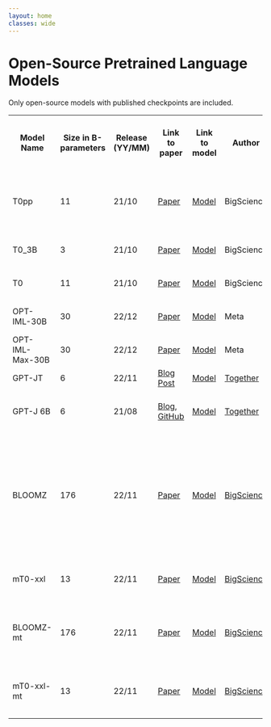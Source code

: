 ```yaml
---
layout: home
classes: wide
---
```


# Open-Source Pretrained Language Models

Only open-source models with published checkpoints are included.

<table>
<tr>
  <th>Model Name</th>
  <th>Size in B-parameters</th>
  <th>Release (YY/MM)</th>
  <th>Link to paper</th>
  <th>Link to model</th>
  <th>Author</th>
  <th>Architecture</th>
  <th>English-only/Multilingual</th>
  <th>Commercial use (Don't trust me ask a lawyer!)</th>
  <th>Random comment</th>
</tr>
<tr>
  <td>T0pp</td>
  <td>11</td>
  <td>21/10</td>
  <td><a href="https://arxiv.org/abs/2110.08207">Paper</a></td>
  <td><a href="https://huggingface.co/bigscience/T0pp">Model</a></td>
  <td>BigScience</td>
  <td>Encoder-Decoder</td>
  <td>English</td>
  <td><a href="https://github.com/bigscience-workshop/t-zero/blob/master/LICENSE">✅</a></td>
  <td>First open-source real competitor to GPT-3. Change my mind!</td>
</tr>
<tr>
  <td>T0_3B</td>
  <td>3</td>
  <td>21/10</td>
  <td><a href="https://arxiv.org/abs/2110.08207">Paper</a></td>
  <td><a href="https://huggingface.co/bigscience/T0_3B">Model</a></td>
  <td>BigScience</td>
  <td>Encoder-Decoder</td>
  <td>English</td>
  <td><a href="https://github.com/bigscience-workshop/t-zero/blob/master/LICENSE">✅</a></td>
  <td>Like T0pp but smaller and not better</td>
</tr>
<tr>
  <td>T0</td>
  <td>11</td>
  <td>21/10</td>
  <td><a href="https://arxiv.org/abs/2110.08207">Paper</a></td>
  <td><a href="https://huggingface.co/bigscience/T0">Model</a></td>
  <td>BigScience</td>
  <td>Encoder-Decoder</td>
  <td>English</td>
  <td><a href="https://github.com/bigscience-workshop/t-zero/blob/master/LICENSE">✅</a></td>
  <td>Like T0pp but not smaller and not better</td>
</tr>
<tr>
  <td>OPT-IML-30B</td>
  <td>30</td>
  <td>22/12</td>
  <td><a href="https://arxiv.org/abs/2212.12017">Paper</a></td>
  <td><a href="https://github.com/facebookresearch/metaseq/tree/main/projects/OPT-IML">Model</a></td>
  <td>Meta</td>
  <td>Decoder-only</td>
  <td>English (?)</td>
  <td>❌</td>
  <td>December 2022 is a crazy month</td>
</tr>
<tr>
  <td>OPT-IML-Max-30B</td>
  <td>30</td>
  <td>22/12</td>
  <td><a href="https://arxiv.org/abs/2212.12017">Paper</a></td>
  <td><a href="https://github.com/facebookresearch/metaseq/tree/main/projects/OPT-IML">Model</a></td>
  <td>Meta</td>
  <td>Decoder-only</td>
  <td>English (?)</td>
  <td>❌</td>
  <td>Like OPT-IML-30B but morer tasks</td>
</tr>

<tr>
  <td>GPT-JT</td>
  <td>6</td>
  <td>22/11</td>
  <td><a href="https://www.together.xyz/blog/releasing-v1-of-gpt-jt-powered-by-open-source-ai">Blog Post</a></td>
  <td><a href="https://huggingface.co/togethercomputer/GPT-JT-6B-v1">Model</a></td>
  <td><a href="https://www.together.xyz/">Together</a></td>
  <td>Decoder-only</td>
  <td>English</td>
  <td>❔</td>
  <td>They have an <a href="https://huggingface.co/spaces/togethercomputer/GPT-JT"> online demo</a></td>
</tr>

<tr>
  <td>GPT-J 6B</td>
  <td>6</td>
  <td>21/08</td>
  <td><a href="https://arankomatsuzaki.wordpress.com/2021/06/04/gpt-j/">Blog</a>, <a href="https://github.com/kingoflolz/mesh-transformer-jax">GitHub</a></td>
  <td><a href="https://huggingface.co/EleutherAI/gpt-j-6B">Model</a></td>
  <td><a href="https://www.together.xyz/">Together</a></td>
  <td>Decoder-only</td>
  <td>English</td>
  <td>✅</td>
  <td>More popular than T0pp for some reason. Go T5!</a></td>
</tr>

<tr>
  <td>BLOOMZ</td>
  <td>176</td>
  <td>22/11</td>
  <td><a href="https://arxiv.org/abs/2211.01786">Paper</a></td>
  <td><a href="https://huggingface.co/bigscience/bloomz">Model</a></td>
  <td><a href="https://bigscience.huggingface.co/">BigScience</a></td>
  <td>Decoder-only</td>
  <td>Multilingual</td>
  <td><a href="https://huggingface.co/spaces/bigscience/license">❔</a></td>
  <td>Run if on CPU if you want your eyes to bleed, and on GPU if you want your eyes to explode. Prefer BLOOMZ-mt for non-English prompts. </td>
</tr>

<tr>
  <td>mT0-xxl</td>
  <td>13</td>
  <td>22/11</td>
  <td><a href="https://arxiv.org/abs/2211.01786">Paper</a></td>
  <td><a href="https://huggingface.co/bigscience/mt0-xxl">Model</a></td>
  <td><a href="https://bigscience.huggingface.co/">BigScience</a></td>
  <td>Encoder-Decoder</td>
  <td>Multilingual</td>
  <td><a href="https://huggingface.co/spaces/bigscience/license">❔</a></td>
  <td>Prefer mT0-xxl-mt for non-English prompts. </td>
</tr>

<tr>
  <td>BLOOMZ-mt</td>
  <td>176</td>
  <td>22/11</td>
  <td><a href="https://arxiv.org/abs/2211.01786">Paper</a></td>
  <td><a href="https://huggingface.co/bigscience/bloomz-mt">Model</a></td>
  <td><a href="https://bigscience.huggingface.co/">BigScience</a></td>
  <td>Decoder-only</td>
  <td>Multilingual</td>
  <td><a href="https://huggingface.co/spaces/bigscience/license">❔</a></td>
  <td>Does "Crosslingual Generalization" means it also understands Klingon?</td>
</tr>

<tr>
  <td>mT0-xxl-mt</td>
  <td>13</td>
  <td>22/11</td>
  <td><a href="https://arxiv.org/abs/2211.01786">Paper</a></td>
  <td><a href="https://huggingface.co/bigscience/mt0-xxl-mt">Model</a></td>
  <td><a href="https://bigscience.huggingface.co/">BigScience</a></td>
  <td>Encoder-Decoder</td>
  <td>Multilingual</td>
  <td><a href="https://huggingface.co/spaces/bigscience/license">❔</a></td>
  <td>I can't undertand how BigScience isn't better-known.</td>
</tr>

</table>
